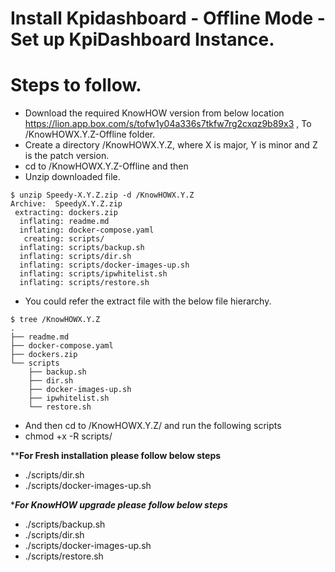 # Install Kpidashboard - Offline Mode - Set up KpiDashboard Instance.
# Steps to follow.

* Download the required KnowHOW version from below location https://lion.app.box.com/s/tofw1y04a336s7tkfw7rg2cxqz9b89x3 , To /KnowHOWX.Y.Z-Offline folder.
* Create a directory /KnowHOWX.Y.Z, where X is major, Y is minor and Z is the patch version.
* cd to /KnowHOWX.Y.Z-Offline and then
* Unzip downloaded file.
```
$ unzip Speedy-X.Y.Z.zip -d /KnowHOWX.Y.Z
Archive:  SpeedyX.Y.Z.zip
 extracting: dockers.zip             
  inflating: readme.md               
  inflating: docker-compose.yaml     
   creating: scripts/
  inflating: scripts/backup.sh  
  inflating: scripts/dir.sh          
  inflating: scripts/docker-images-up.sh  
  inflating: scripts/ipwhitelist.sh  
  inflating: scripts/restore.sh      
```
* You could refer the extract file with the below file hierarchy.
```
$ tree /KnowHOWX.Y.Z
.
├── readme.md
├── docker-compose.yaml
├── dockers.zip
└── scripts
    ├── backup.sh
    ├── dir.sh
    ├── docker-images-up.sh
    ├── ipwhitelist.sh
    └── restore.sh
```
* And then cd to /KnowHOWX.Y.Z/ and run the following scripts
* chmod +x -R scripts/

******For Fresh installation please follow below steps****
* ./scripts/dir.sh
* ./scripts/docker-images-up.sh


******For KnowHOW upgrade please follow below steps*****
* ./scripts/backup.sh 
* ./scripts/dir.sh
* ./scripts/docker-images-up.sh
* ./scripts/restore.sh
